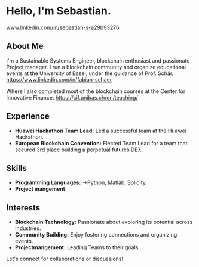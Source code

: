 

# Hello, I'm Sebastian.
www.linkedin.com/in/sebastian-s-a29b93276

## About Me

I'm a Sustainable Systems Engineer, blockchain enthusiast and passionate Project manager.
I run a blockchain community and organize educational events at the University of Basel,
under the guidance of Prof. Schär. https://www.linkedin.com/in/fabian-schaer

 Where I also completed most of the blockchain courses at the Center for Innovative Finance.
https://cif.unibas.ch/en/teaching/


## Experience
- **Huawei Hackathon Team Lead:** Led a successful team at the Huawei Hackathon.
- **European Blockchain Convention:** Elected Team Lead for a team that secured 3rd place building a perpetual futures DEX.

## Skills
- **Programming Languages:** 
     ->Python, Matlab, Solidity.
- **Project mangement**


## Interests
- **Blockchain Technology:** Passionate about exploring its potential across industries.
- **Community Building:** Enjoy fostering connections and organizing events.
- **Projectmangement:** Leading Teams to their goals.
  
Let's connect for collaborations or discussions!


